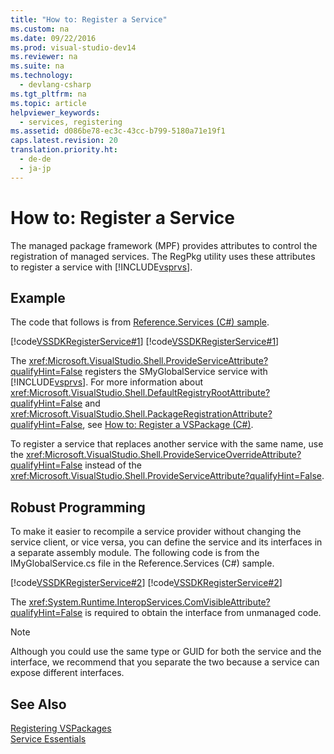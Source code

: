```yaml
---
title: "How to: Register a Service"
ms.custom: na
ms.date: 09/22/2016
ms.prod: visual-studio-dev14
ms.reviewer: na
ms.suite: na
ms.technology: 
  - devlang-csharp
ms.tgt_pltfrm: na
ms.topic: article
helpviewer_keywords: 
  - services, registering
ms.assetid: d086be78-ec3c-43cc-b799-5180a71e19f1
caps.latest.revision: 20
translation.priority.ht: 
  - de-de
  - ja-jp
---
```

# How to: Register a Service
The managed package framework (MPF) provides attributes to control the registration of managed services. The RegPkg utility uses these attributes to register a service with [!INCLUDE[vsprvs](../vs140/includes/vsprvs_md.md)].  
  
## Example  
 The code that follows is from [Reference.Services (C#) sample](../vs140/vssdk-samples.md).  
  
 [!code[VSSDKRegisterService#1](../vs140/codesnippet/VisualBasic/how-to--register-a-service_1.vb)]
[!code[VSSDKRegisterService#1](../vs140/codesnippet/CSharp/how-to--register-a-service_1.cs)]
  
  
 The <xref:Microsoft.VisualStudio.Shell.ProvideServiceAttribute?qualifyHint=False> registers the SMyGlobalService service with [!INCLUDE[vsprvs](../vs140/includes/vsprvs_md.md)]. For more information about <xref:Microsoft.VisualStudio.Shell.DefaultRegistryRootAttribute?qualifyHint=False> and <xref:Microsoft.VisualStudio.Shell.PackageRegistrationAttribute?qualifyHint=False>, see [How to: Register a VSPackage (C#)](../vs140/registering-and-unregistering-vspackages.md).  
  
 To register a service that replaces another service with the same name, use the <xref:Microsoft.VisualStudio.Shell.ProvideServiceOverrideAttribute?qualifyHint=False> instead of the <xref:Microsoft.VisualStudio.Shell.ProvideServiceAttribute?qualifyHint=False>.  
  
## Robust Programming  
 To make it easier to recompile a service provider without changing the service client, or vice versa, you can define the service and its interfaces in a separate assembly module. The following code is from the IMyGlobalService.cs file in the Reference.Services (C#) sample.  
  
 [!code[VSSDKRegisterService#2](../vs140/codesnippet/VisualBasic/how-to--register-a-service_2.vb)]
[!code[VSSDKRegisterService#2](../vs140/codesnippet/CSharp/how-to--register-a-service_2.cs)]
  
  
 The <xref:System.Runtime.InteropServices.ComVisibleAttribute?qualifyHint=False> is required to obtain the interface from unmanaged code.  
  
> [!NOTE]
>  Although you could use the same type or GUID for both the service and the interface, we recommend that you separate the two because a service can expose different interfaces.  
  
## See Also  
 [Registering VSPackages](assetId:///31e6050f-1457-4849-944a-a3c36b76f3dd)   
 [Service Essentials](../vs140/service-essentials.md)